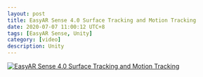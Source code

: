 ```yaml
---
layout: post
title: EasyAR Sense 4.0 Surface Tracking and Motion Tracking
date: 2020-07-07 11:00:12 UTC+8
tags: [EasyAR Sense, Unity]
category: [video]
description: Unity
---
```


[![EasyAR Sense 4.0 Surface Tracking and Motion Tracking](http://img.youtube.com/vi/2eTCwaxd_gw/0.jpg)](http://www.youtube.com/watch?v=2eTCwaxd_gw)